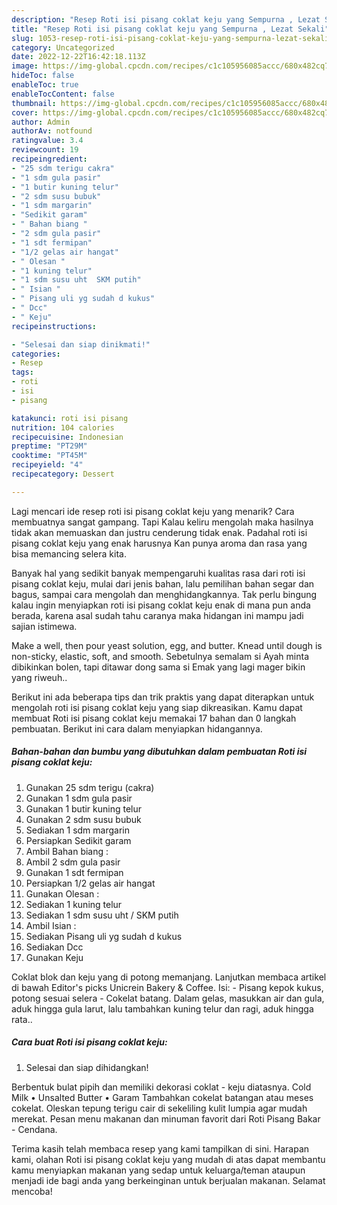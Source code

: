 ```yaml
---
description: "Resep Roti isi pisang coklat keju yang Sempurna , Lezat Sekali"
title: "Resep Roti isi pisang coklat keju yang Sempurna , Lezat Sekali"
slug: 1053-resep-roti-isi-pisang-coklat-keju-yang-sempurna-lezat-sekali
category: Uncategorized
date: 2022-12-22T16:42:18.113Z
image: https://img-global.cpcdn.com/recipes/c1c105956085accc/680x482cq70/roti-isi-pisang-coklat-keju-foto-resep-utama.jpg
hideToc: false
enableToc: true
enableTocContent: false
thumbnail: https://img-global.cpcdn.com/recipes/c1c105956085accc/680x482cq70/roti-isi-pisang-coklat-keju-foto-resep-utama.jpg
cover: https://img-global.cpcdn.com/recipes/c1c105956085accc/680x482cq70/roti-isi-pisang-coklat-keju-foto-resep-utama.jpg
author: Admin
authorAv: notfound
ratingvalue: 3.4
reviewcount: 19
recipeingredient:
- "25 sdm terigu cakra"
- "1 sdm gula pasir"
- "1 butir kuning telur"
- "2 sdm susu bubuk"
- "1 sdm margarin"
- "Sedikit garam"
- " Bahan biang "
- "2 sdm gula pasir"
- "1 sdt fermipan"
- "1/2 gelas air hangat"
- " Olesan "
- "1 kuning telur"
- "1 sdm susu uht  SKM putih"
- " Isian "
- " Pisang uli yg sudah d kukus"
- " Dcc"
- " Keju"
recipeinstructions:

- "Selesai dan siap dinikmati!"
categories:
- Resep
tags:
- roti
- isi
- pisang

katakunci: roti isi pisang 
nutrition: 104 calories
recipecuisine: Indonesian
preptime: "PT29M"
cooktime: "PT45M"
recipeyield: "4"
recipecategory: Dessert

---
```



Lagi mencari ide resep roti isi pisang coklat keju yang menarik? Cara membuatnya sangat gampang. Tapi Kalau keliru mengolah maka hasilnya tidak akan memuaskan dan justru cenderung tidak enak. Padahal roti isi pisang coklat keju yang enak harusnya Kan punya aroma dan rasa yang bisa memancing selera kita.


Banyak hal yang sedikit banyak mempengaruhi kualitas rasa dari roti isi pisang coklat keju, mulai dari jenis bahan, lalu pemilihan bahan segar dan bagus, sampai cara mengolah dan menghidangkannya. Tak perlu bingung kalau ingin menyiapkan roti isi pisang coklat keju enak di mana pun anda berada, karena asal sudah tahu caranya maka hidangan ini mampu jadi sajian istimewa.

Make a well, then pour yeast solution, egg, and butter. Knead until dough is non-sticky, elastic, soft, and smooth. Sebetulnya semalam si Ayah minta dibikinkan bolen, tapi ditawar dong sama si Emak yang lagi mager bikin yang riweuh..


Berikut ini ada beberapa tips dan trik praktis yang dapat diterapkan untuk mengolah roti isi pisang coklat keju yang siap dikreasikan. Kamu dapat membuat Roti isi pisang coklat keju memakai 17 bahan dan 0 langkah pembuatan. Berikut ini cara dalam menyiapkan hidangannya.

<!--inarticleads1-->

##### Bahan-bahan dan bumbu yang dibutuhkan dalam pembuatan Roti isi pisang coklat keju:

1. Gunakan 25 sdm terigu (cakra)
1. Gunakan 1 sdm gula pasir
1. Gunakan 1 butir kuning telur
1. Gunakan 2 sdm susu bubuk
1. Sediakan 1 sdm margarin
1. Persiapkan Sedikit garam
1. Ambil  Bahan biang :
1. Ambil 2 sdm gula pasir
1. Gunakan 1 sdt fermipan
1. Persiapkan 1/2 gelas air hangat
1. Gunakan  Olesan :
1. Sediakan 1 kuning telur
1. Sediakan 1 sdm susu uht / SKM putih
1. Ambil  Isian :
1. Sediakan  Pisang uli yg sudah d kukus
1. Sediakan  Dcc
1. Gunakan  Keju


Coklat blok dan keju yang di potong memanjang. Lanjutkan membaca artikel di bawah Editor&#39;s picks Unicrein Bakery &amp; Coffee. Isi: - Pisang kepok kukus, potong sesuai selera - Cokelat batang. Dalam gelas, masukkan air dan gula, aduk hingga gula larut, lalu tambahkan kuning telur dan ragi, aduk hingga rata.. 

<!--inarticleads2-->

##### Cara buat Roti isi pisang coklat keju:


1. Selesai dan siap dihidangkan!

Berbentuk bulat pipih dan memiliki dekorasi coklat - keju diatasnya. Cold Milk • Unsalted Butter • Garam Tambahkan cokelat batangan atau meses cokelat. Oleskan tepung terigu cair di sekeliling kulit lumpia agar mudah merekat. Pesan menu makanan dan minuman favorit dari Roti Pisang Bakar - Cendana. 

Terima kasih telah membaca resep yang kami tampilkan di sini. Harapan kami, olahan Roti isi pisang coklat keju yang mudah di atas dapat membantu kamu menyiapkan makanan yang sedap untuk keluarga/teman ataupun menjadi ide bagi anda yang berkeinginan untuk berjualan makanan. Selamat mencoba!
